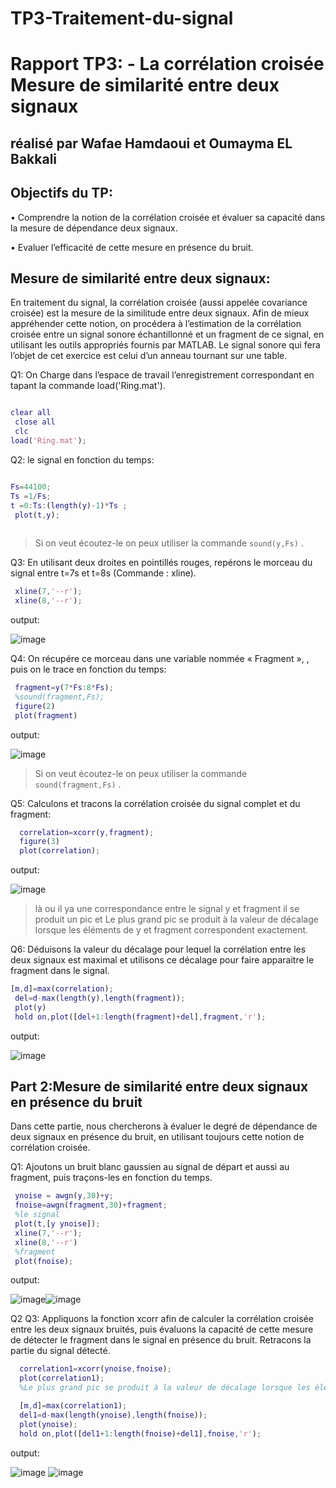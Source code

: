 # TP3-Traitement-du-signal

# Rapport TP3: - La corrélation croisée Mesure de similarité entre deux signaux

## réalisé par Wafae Hamdaoui et Oumayma EL Bakkali

## Objectifs du TP:

• Comprendre la notion de la corrélation croisée et évaluer sa capacité dans la 
mesure de dépendance deux signaux.

• Evaluer l’efficacité de cette mesure en présence du bruit.

## Mesure de similarité entre deux signaux:

En traitement du signal, la corrélation croisée (aussi appelée covariance croisée) est 
la mesure de la similitude entre deux signaux. Afin de mieux appréhender cette notion, 
on procédera à l’estimation de la corrélation croisée entre un signal sonore 
échantillonné et un fragment de ce signal, en utilisant les outils appropriés fournis par 
MATLAB. Le signal sonore qui fera l’objet de cet exercice est celui d’un anneau 
tournant sur une table. 

Q1: On Charge dans l’espace de travail l’enregistrement correspondant en tapant la commande load('Ring.mat').
```Matlab

clear all
 close all
 clc
load('Ring.mat');

```
Q2: le signal en fonction du temps:
```Matlab

Fs=44100;
Ts =1/Fs;
t =0:Ts:(length(y)-1)*Ts ;
 plot(t,y);
 
```
> Si on veut  écoutez-le on peux utiliser la commande `sound(y,Fs)` .

Q3:  En utilisant deux droites en pointillés rouges, repérons le morceau du signal entre 
t=7s et t=8s (Commande : xline).

```Matlab
 xline(7,'--r');
 xline(8,'--r');
```
output:

![image](https://user-images.githubusercontent.com/75392302/152984418-a6114ecf-32a9-481e-8399-15df1065aed2.png)

Q4: On récupére ce morceau dans une variable nommée « Fragment », , puis on le trace en fonction du temps:

```Matlab
 fragment=y(7*Fs:8*Fs);
 %sound(fragment,Fs);
 figure(2)
 plot(fragment)
```
output:

![image](https://user-images.githubusercontent.com/75392302/152985187-f4fd981a-1451-4e74-a868-28b1515b5b86.png)

> Si on veut  écoutez-le on peux utiliser la commande `sound(fragment,Fs)` .

Q5: Calculons et tracons la corrélation croisée du signal complet et du fragment:

```Matlab
  correlation=xcorr(y,fragment);
  figure(3)
  plot(correlation);
```
output:

![image](https://user-images.githubusercontent.com/75392302/152985683-811931c8-0c8a-43a6-aade-ce8eb118898f.png)

> là ou il ya une correspondance entre le signal y et  fragment il se produit un pic et Le plus grand pic se produit à la valeur de décalage lorsque les éléments de y et fragment correspondent exactement.

Q6: Déduisons la valeur du décalage pour lequel la corrélation entre les deux signaux est 
maximal et utilisons ce décalage pour faire apparaitre le fragment dans le signal. 

```Matlab
[m,d]=max(correlation);      
 del=d-max(length(y),length(fragment));  
 plot(y)                                    
 hold on,plot([del+1:length(fragment)+del],fragment,'r');  
```

output:

![image](https://user-images.githubusercontent.com/75392302/152986815-e7d270bf-dbd2-4a6a-a360-d624f5542f92.png)

## Part 2:Mesure de similarité entre deux signaux en présence du bruit

Dans cette partie, nous chercherons à évaluer le degré de dépendance de deux 
signaux en présence du bruit, en utilisant toujours cette notion de corrélation croisée.

Q1: Ajoutons un bruit blanc gaussien au signal de départ et aussi au fragment, puis 
traçons-les en fonction du temps. 

```Matlab
 ynoise = awgn(y,30)+y;
 fnoise=awgn(fragment,30)+fragment;
 %le signal
 plot(t,[y ynoise]);
 xline(7,'--r');
 xline(8,'--r')
 %fragment
 plot(fnoise);
```
output:

![image](https://user-images.githubusercontent.com/75392302/152987719-4741fd1e-0638-4c42-a827-9f5d6edc1beb.png)![image](https://user-images.githubusercontent.com/75392302/152987784-f02d9f08-f730-4c5d-b2c1-2ec4670175b7.png)

Q2 Q3: Appliquons la fonction xcorr afin de calculer la corrélation croisée entre les deux 
signaux bruités, puis évaluons la capacité de cette mesure de détecter le fragment dans 
le signal en présence du bruit. Retracons la partie du signal détecté.

```Matlab
  correlation1=xcorr(ynoise,fnoise);
  plot(correlation1);
  %Le plus grand pic se produit à la valeur de décalage lorsque les éléments de x et y correspondent exactement

  [m,d]=max(correlation1);      
  del1=d-max(length(ynoise),length(fnoise));  
  plot(ynoise);
  hold on,plot([del1+1:length(fnoise)+del1],fnoise,'r');
```
output:

![image](https://user-images.githubusercontent.com/75392302/152988524-3a08519d-13a7-4d14-8ed3-67eeb4f1b3f4.png)
![image](https://user-images.githubusercontent.com/75392302/152988572-234dfdfa-7bb0-4147-aba3-02e62d47ad71.png)
















